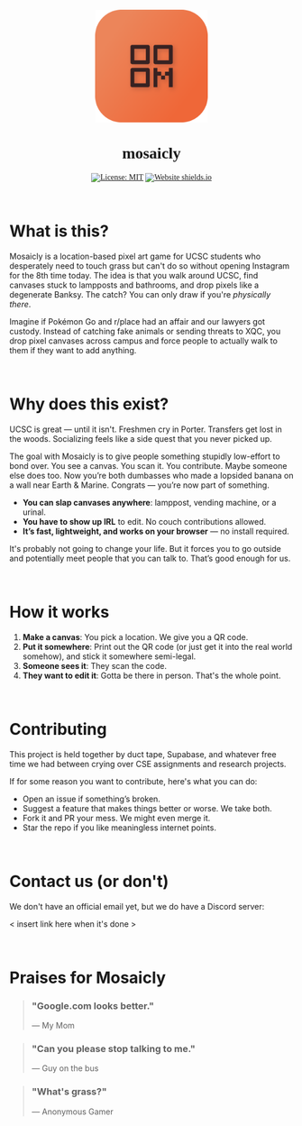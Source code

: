 <div align="center" style="margin-top: 20px; font-family: Outfit;">
    <a href="https://mosaicly.io" style="display:flex; justify-content:center; height:fit-content; padding:0; text-decoration:none; margin:0 0 0 0">
        <img src="./static/logos/github-readme-logo.png" style="height:200px; margin:0"></img>
    </a>
    <h1>mosaicly</h1>

<!-- [![Website shields.io](https://img.shields.io/website?down_message=offline&style=for-the-badge&up_message=online&url=https%3A%2F%2Fdeepfusion.org)](https://deepfusion.org/) -->

[![License: MIT](https://img.shields.io/github/license/LemonFoxmere/Mosaicly?color=orange&style=for-the-badge)](https://github.com/LemonOrangeWasTaken/DeepFusion/blob/master/LICENSE)
[![Website shields.io](https://img.shields.io/github/stars/LemonFoxmere/Mosaicly?color=gold&style=for-the-badge)](https://github.com/LemonOrangeWasTaken/DeepFusion/stargazers)

<!-- [![Website shields.io](https://img.shields.io/github/v/release/LemonFoxmere/Mosaicly?color=blue&label=Version&style=for-the-badge)](https://github.com/LemonFoxmere/Mosaicly/releases/latest) -->

</div>

<!-- table of content -->
<!-- <details open="open">
    <summary style="font-size: 24px; font-weight: 600; margin-bottom: 10px; cursor:pointer">Table of Content</summary>
    <ol style="margin-left:2rem">
        <li><a href="#about">What is this?</a></li>
        <li><a href="#why">Why does this exist?</a></li>
        <li><a href="#how-it-works">How it works.</a></li>
        <li><a href="#contribute">Contributing</a></li>
        <li><a href="#contacts">Contacts</a></li>
        <li><a href="#praises">Praises</a></li>
    </ol>
</details> -->

<!-- <hr style="height:0.1rem"> -->

<br>

<!-- ABOUT THE PROJECT -->
<h1 id="about">What is this?</h1>

Mosaicly is a location-based pixel art game for UCSC students who desperately need to touch grass but can't do so without opening Instagram for the 8th time today. The idea is that you walk around UCSC, find canvases stuck to lampposts and bathrooms, and drop pixels like a degenerate Banksy. The catch? You can only draw if you're _physically there_.

Imagine if Pokémon Go and r/place had an affair and our lawyers got custody. Instead of catching fake animals or sending threats to XQC, you drop pixel canvases across campus and force people to actually walk to them if they want to add anything.

<br>

<h1 id="why">Why does this exist?</h1>

UCSC is great — until it isn't. Freshmen cry in Porter. Transfers get lost in the woods. Socializing feels like a side quest that you never picked up.

The goal with Mosaicly is to give people something stupidly low-effort to bond over. You see a canvas. You scan it. You contribute. Maybe someone else does too. Now you’re both dumbasses who made a lopsided banana on a wall near Earth & Marine. Congrats — you’re now part of something.

- **You can slap canvases anywhere**: lamppost, vending machine, or a urinal.
- **You have to show up IRL** to edit. No couch contributions allowed.
- **It’s fast, lightweight, and works on your browser** — no install required.

It's probably not going to change your life. But it forces you to go outside and potentially meet people that you can talk to. That’s good enough for us.

<br>

<h1 id="how-it-works">How it works</h1>

1. **Make a canvas**: You pick a location. We give you a QR code.
2. **Put it somewhere**: Print out the QR code (or just get it into the real world somehow), and stick it somewhere semi-legal.
3. **Someone sees it**: They scan the code.
4. **They want to edit it**: Gotta be there in person. That's the whole point.

<br>

<h1 id="contribute">Contributing</h1>

This project is held together by duct tape, Supabase, and whatever free time we had between crying over CSE assignments and research projects.

If for some reason you want to contribute, here's what you can do:

- Open an issue if something’s broken.
- Suggest a feature that makes things better or worse. We take both.
- Fork it and PR your mess. We might even merge it.
- Star the repo if you like meaningless internet points.

<br>

<h1 id="contacts">Contact us (or don't)</h1>

We don't have an official email yet, but we do have a Discord server:

\< insert link here when it's done \>

<br>

<h1 id="praises">Praises for Mosaicly</h1>

> ### "Google.com looks better."
>
> — My Mom

> ### "Can you please stop talking to me."
>
> — Guy on the bus

> ### "What's grass?"
>
> — Anonymous Gamer
